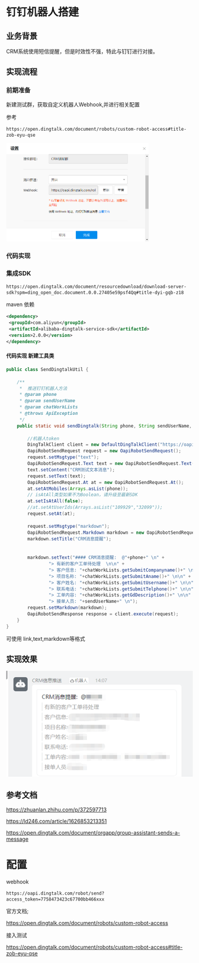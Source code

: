 

# 钉钉机器人搭建

## 业务背景

CRM系统使用短信提醒，但是时效性不强，特此与钉钉进行对接。





## 实现流程
###  前期准备
新建测试群，获取自定义机器人Webhook,并进行相关配置

参考

```
https://open.dingtalk.com/document/robots/custom-robot-access#title-zob-eyu-qse
```



<img src="./images/image-20230303141641014.png" alt="image-20230303141641014" style="zoom:50%;" />





### 代码实现

### 集成SDK

```
https://open.dingtalk.com/document/resourcedownload/download-server-sdk?spm=ding_open_doc.document.0.0.27405e59psf4Qq#title-dyi-gqb-z18
```

maven 依赖

```xml
<dependency>
 <groupId>com.aliyun</groupId>
 <artifactId>alibaba-dingtalk-service-sdk</artifactId>
 <version>2.0.0</version>
</dependency>
```



#### 代码实现 新建工具类

```java
public class SendDingtalkUtil {

    /**
     *  推送钉钉机器人方法
     * @param phone
     * @param sendUserName
     * @param chatWorkLists
     * @throws ApiException
     */
    public static void sendDingtalk(String phone, String sendUserName, ChatWorkList chatWorkLists) throws ApiException {

        //机器人token
        DingTalkClient client = new DefaultDingTalkClient("https://oapi.dingtalk.com/robot/send?access_token=7758473423c67700bb466c16bc9b9e58bd302067a12XXX");
        OapiRobotSendRequest request = new OapiRobotSendRequest();
        request.setMsgtype("text");
        OapiRobotSendRequest.Text text = new OapiRobotSendRequest.Text();
        text.setContent("CRM测试文本消息");
        request.setText(text);
        OapiRobotSendRequest.At at = new OapiRobotSendRequest.At();
        at.setAtMobiles(Arrays.asList(phone));
        // isAtAll类型如果不为Boolean，请升级至最新SDK
        at.setIsAtAll(false);
        //at.setAtUserIds(Arrays.asList("109929","32099"));
        request.setAt(at);

        request.setMsgtype("markdown");
        OapiRobotSendRequest.Markdown markdown = new OapiRobotSendRequest.Markdown();
        markdown.setTitle("CRM消息提醒");

        
        markdown.setText("#### CRM消息提醒:  @"+phone+" \n" +
                "> 有新的客户工单待处理  \n\n" +
                "> 客户信息: "+chatWorkLists.getSubmitCompanyname()+" \n\n" +
                "> 项目名称: "+chatWorkLists.getSubmitAname()+" \n\n" +
                "> 客户姓名: "+chatWorkLists.getSubmitUsername()+" \n\n" +
                "> 联系电话: "+chatWorkLists.getSubmitTelphone()+" \n\n" +
                "> 工单内容: "+chatWorkLists.getGdDescription()+" \n\n"  +
                "> 接单人员: "+sendUserName+" \n");
        request.setMarkdown(markdown);
        OapiRobotSendResponse response = client.execute(request);
    }
}
```



可使用 link,text,markdown等格式



## 实现效果

![image-20230303141539515](./images/image-20230303141539515.png)





## 参考文档

https://zhuanlan.zhihu.com/p/372597713

https://ld246.com/article/1626853213351

https://open.dingtalk.com/document/orgapp/group-assistant-sends-a-message





# 配置

webhook

```
https://oapi.dingtalk.com/robot/send?access_token=7758473423c67700bb466xxx
```

官方文档;

https://open.dingtalk.com/document/robots/custom-robot-access



接入测试

https://open.dingtalk.com/document/robots/custom-robot-access#title-zob-eyu-qse





